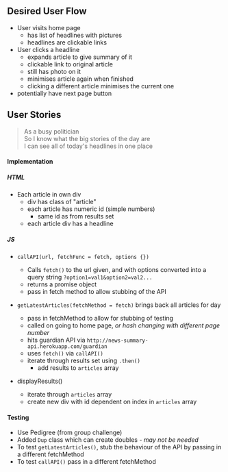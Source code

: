 Desired User Flow
-------

* User visits home page
  * has list of headlines with pictures
  * headlines are clickable links
* User clicks a headline
  * expands article to give summary of it
  * clickable link to original article
  * still has photo on it
  * minimises article again when finished
  * clicking a different article minimises the current one
* potentially have next page button


User Stories
------
>As a busy politician  
So I know what the big stories of the day are  
I can see all of today's headlines in one place
>

#### Implementation

##### HTML
* Each article in own div
  * div has class of "article"
  * each article has numeric id (simple numbers)
    * same id as from results set
  * each article div has a headline

##### JS
* `callAPI(url, fetchFunc = fetch, options {})`
  * Calls `fetch()` to the url given, and with options converted into a query string `?option1=val1&option2=val2...`
  * returns a promise object
  * pass in fetch method to allow stubbing of the API
* `getLatestArticles(fetchMethod = fetch)` brings back all articles for day
  * pass in fetchMethod to allow for stubbing of testing
  * called on going to home page, _or hash changing with different page number_
  * hits guardian API via `http://news-summary-api.herokuapp.com/guardian`
  * uses `fetch()` via `callAPI()`
  <!-- * pass `show-fields=thumbnail` to the API request to get link to the pictures -->
  <!-- * _potentially could use page number from hash of URL_ -->
  * iterate through results set using `.then()`
    * add results to `articles` array

* displayResults()
  * iterate through `articles` array
  * create new div with id dependent on index in `articles` array

#### Testing
* Use Pedigree (from group challenge)
* Added `Dup` class which can create doubles _- may not be needed_
* To test `getLatestArticles()`, stub the behaviour of the API by passing in a different fetchMethod
* To test `callAPI()` pass in a different fetchMethod
